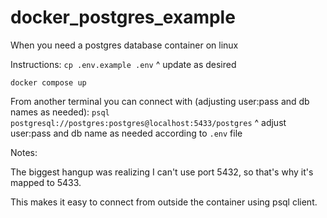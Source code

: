 # docker_postgres_example
When you need a postgres database container on linux

Instructions:
`cp .env.example .env`
^ update as desired

`docker compose up`

From another terminal you can connect with (adjusting user:pass and db names as needed):
`psql postgresql://postgres:postgres@localhost:5433/postgres`
^ adjust user:pass and db name as needed according to `.env` file


Notes: 

The biggest hangup was realizing I can't use port 5432, so that's why it's mapped to 5433.

This makes it easy to connect from outside the container using psql client.
